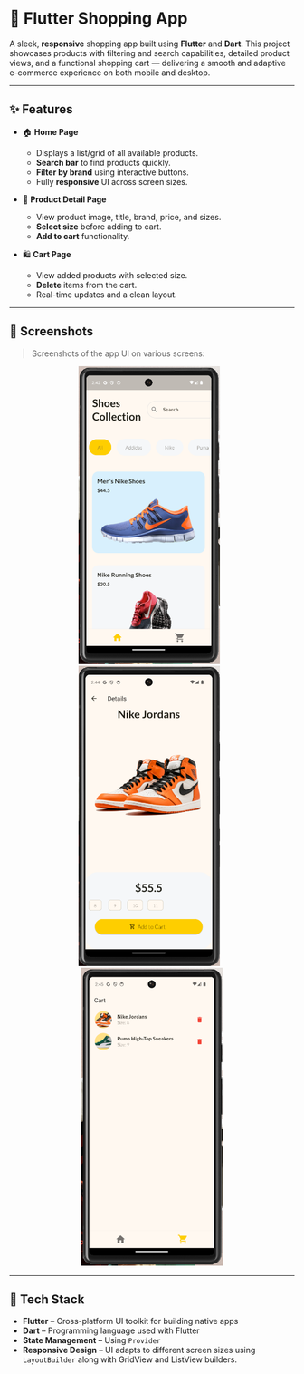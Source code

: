 # 🛒 Flutter Shopping App

A sleek, **responsive** shopping app built using **Flutter** and **Dart**. This project showcases products with filtering and search capabilities, detailed product views, and a functional shopping cart — delivering a smooth and adaptive e-commerce experience on both mobile and desktop.

---

## ✨ Features

- 🏠 **Home Page**
  - Displays a list/grid of all available products.
  - **Search bar** to find products quickly.
  - **Filter by brand** using interactive buttons.
  - Fully **responsive** UI across screen sizes.

- 📄 **Product Detail Page**
  - View product image, title, brand, price, and sizes.
  - **Select size** before adding to cart.
  - **Add to cart** functionality.

- 🛍 **Cart Page**
  - View added products with selected size.
  - **Delete** items from the cart.
  - Real-time updates and a clean layout.

---

## 📸 Screenshots

> Screenshots of the app UI on various screens:

<p align="center">
  <img src="assets/screenshots/home.png" alt="Home Page" width="250" style="margin-right: 10px;" />
  <img src="assets/screenshots/product_detail.png" alt="Product Detail Page" width="250" style="margin-right: 10px;" />
  <img src="assets/screenshots/cart.png" alt="Cart Page" width="250" />
</p>

---

## 🧱 Tech Stack

- **Flutter** – Cross-platform UI toolkit for building native apps
- **Dart** – Programming language used with Flutter
- **State Management** – Using `Provider`
- **Responsive Design** – UI adapts to different screen sizes using `LayoutBuilder` along with GridView and ListView builders.